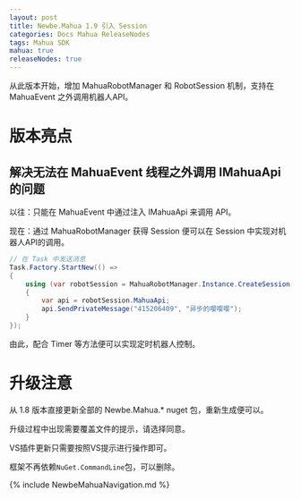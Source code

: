 ```yaml
---
layout: post
title: Newbe.Mahua 1.9 引入 Session
categories: Docs Mahua ReleaseNodes
tags: Mahua SDK
mahua: true
releaseNodes: true
---
```


从此版本开始，增加 MahuaRobotManager 和 RobotSession 机制，支持在 MahuaEvent 之外调用机器人API。

# 版本亮点

## 解决无法在 MahuaEvent 线程之外调用 IMahuaApi 的问题

以往：只能在 MahuaEvent 中通过注入 IMahuaApi 来调用 API。

现在：通过 MahuaRobotManager 获得 Session 便可以在 Session 中实现对机器人API的调用。

```csharp
// 在 Task 中发送消息
Task.Factory.StartNew(() =>
{
    using (var robotSession = MahuaRobotManager.Instance.CreateSession())
    {
        var api = robotSession.MahuaApi;
        api.SendPrivateMessage("415206409", "异步的嘤嘤嘤");
    }
});
```

由此，配合 Timer 等方法便可以实现定时机器人控制。

# 升级注意

从 1.8 版本直接更新全部的 Newbe.Mahua.* nuget 包，重新生成便可以。

升级过程中出现需要覆盖文件的提示，请选择同意。

VS插件更新只需要按照VS提示进行操作即可。

框架不再依赖`NuGet.CommandLine`包，可以删除。

{% include NewbeMahuaNavigation.md %}
